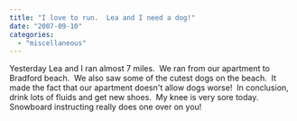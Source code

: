 ```yaml
---
title: "I love to run.  Lea and I need a dog!"
date: "2007-09-10"
categories: 
  - "miscellaneous"
---
```


Yesterday Lea and I ran almost 7 miles.  We ran from our apartment to Bradford beach.  We also saw some of the cutest dogs on the beach.  It made the fact that our apartment doesn't allow dogs worse!  In conclusion, drink lots of fluids and get new shoes.  My knee is very sore today.  Snowboard instructing really does one over on you!

